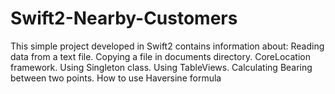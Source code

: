 # Swift2-Nearby-Customers
This simple project developed in Swift2 contains information about: Reading data from a text file.
Copying a file in documents directory.
CoreLocation framework.
Using Singleton class.
Using TableViews.
Calculating Bearing between two points.
How to use Haversine formula
